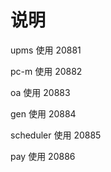 说明
============

upms 使用 20881

pc-m 使用 20882

oa   使用 20883

gen   使用 20884

scheduler   使用 20885

pay   使用 20886